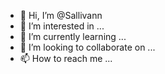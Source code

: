 - 👋 Hi, I’m @Sallivann
- 👀 I’m interested in ...
- 🌱 I’m currently learning ...
- 💞️ I’m looking to collaborate on ...
- 📫 How to reach me ...

<!---
Sallivann/Sallivann is a ✨ special ✨ repository because its `README.md` (this file) appears on your GitHub profile.
You can click the Preview link to take a look at your changes.
--->
